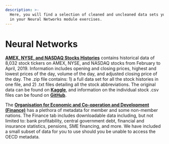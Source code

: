 ```yaml
---
description: >-
  Here, you will find a selection of cleaned and uncleaned data sets you can use
  in your Neural Networks module exercises.
---
```


# Neural Networks

[**AMEX, NYSE, and NASDAQ Stocks Histories**](https://github.com/MaurissaCM/Decoded-DA-Datastore/raw/master/data/stock-histories.zip) contains historical data of 8,032 stock tickers on AMEX, NYSE, and NASDAQ stocks from February to April, 2019. Information includes opening and closing prices, highest and lowest prices of the day, volume of the day, and adjusted closing price of the day. The .zip file contains: 1\) a full data set for all the stock histories in one file, and 2\) .txt files detailing all the stock abbreviations. The original data can be found on [**Kaggle**](https://www.kaggle.com/qks1lver/amex-nyse-nasdaq-stock-histories), and information on the individual stock .csv files can be found on [**GitHub**](https://github.com/qks1lver/redtide).

The [**Organisation for Economic and Co-operation and Development \(Finance\)**](https://stats.oecd.org/) has a plethora of metadata for member and some non-member nations. The Finance tab  includes downloadable data including, but not limited to: bank profitability, central government debt, financial and insurance statistics, pensions, SME financing, and more. We have included a small subset of data for you to use should you be unable to access the OECD metadata.

